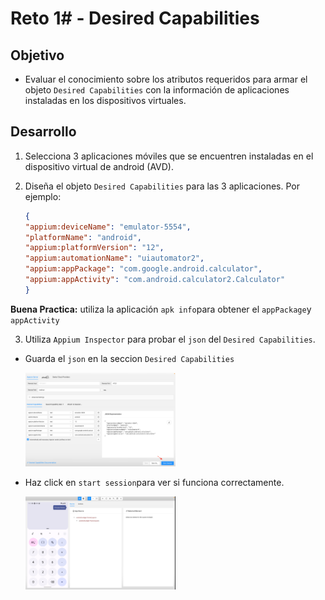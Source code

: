 # Reto 1# - Desired Capabilities

## Objetivo

* Evaluar el conocimiento sobre los atributos requeridos para armar el objeto `Desired Capabilities` con la información de aplicaciones instaladas en los dispositivos virtuales.

## Desarrollo

1. Selecciona 3 aplicaciones móviles que se encuentren instaladas en el dispositivo virtual de android (AVD).
2. Diseña el objeto `Desired Capabilities` para las 3 aplicaciones. Por ejemplo:

    ```Json
    {
    "appium:deviceName": "emulator-5554",
    "platformName": "android",
    "appium:platformVersion": "12",
    "appium:automationName": "uiautomator2",
    "appium:appPackage": "com.google.android.calculator",
    "appium:appActivity": "com.android.calculator2.Calculator"
    }
    ```
__Buena Practica:__ utiliza la aplicación `apk info`para obtener el `appPackage`y `appActivity`

3. Utiliza `Appium Inspector` para probar el `json` del `Desired Capabilities`. 

- Guarda el `json` en la seccion `Desired Capabilities`

    <img src="assets/appium_inspector1.png" width="50%"> 

- Haz click en `start session`para ver si funciona correctamente.

    <img src="assets/appium_inspector2.png" width="50%"> 
